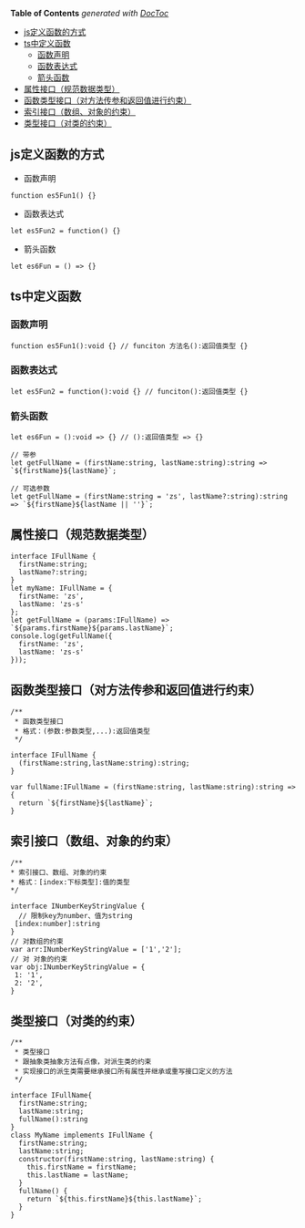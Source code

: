 <!-- START doctoc generated TOC please keep comment here to allow auto update -->
<!-- DON'T EDIT THIS SECTION, INSTEAD RE-RUN doctoc TO UPDATE -->
**Table of Contents**  *generated with [DocToc](https://github.com/thlorenz/doctoc)*

- [js定义函数的方式](#js%E5%AE%9A%E4%B9%89%E5%87%BD%E6%95%B0%E7%9A%84%E6%96%B9%E5%BC%8F)
- [ts中定义函数](#ts%E4%B8%AD%E5%AE%9A%E4%B9%89%E5%87%BD%E6%95%B0)
  - [函数声明](#%E5%87%BD%E6%95%B0%E5%A3%B0%E6%98%8E)
  - [函数表达式](#%E5%87%BD%E6%95%B0%E8%A1%A8%E8%BE%BE%E5%BC%8F)
  - [箭头函数](#%E7%AE%AD%E5%A4%B4%E5%87%BD%E6%95%B0)
- [属性接口（规范数据类型）](#%E5%B1%9E%E6%80%A7%E6%8E%A5%E5%8F%A3%E8%A7%84%E8%8C%83%E6%95%B0%E6%8D%AE%E7%B1%BB%E5%9E%8B)
- [函数类型接口（对方法传参和返回值进行约束）](#%E5%87%BD%E6%95%B0%E7%B1%BB%E5%9E%8B%E6%8E%A5%E5%8F%A3%E5%AF%B9%E6%96%B9%E6%B3%95%E4%BC%A0%E5%8F%82%E5%92%8C%E8%BF%94%E5%9B%9E%E5%80%BC%E8%BF%9B%E8%A1%8C%E7%BA%A6%E6%9D%9F)
- [索引接口（数组、对象的约束）](#%E7%B4%A2%E5%BC%95%E6%8E%A5%E5%8F%A3%E6%95%B0%E7%BB%84%E5%AF%B9%E8%B1%A1%E7%9A%84%E7%BA%A6%E6%9D%9F)
- [类型接口（对类的约束）](#%E7%B1%BB%E5%9E%8B%E6%8E%A5%E5%8F%A3%E5%AF%B9%E7%B1%BB%E7%9A%84%E7%BA%A6%E6%9D%9F)

<!-- END doctoc generated TOC please keep comment here to allow auto update -->

## js定义函数的方式
- 函数声明
```
function es5Fun1() {}
```
- 函数表达式
```
let es5Fun2 = function() {}
```

- 箭头函数
```
let es6Fun = () => {}
```

## ts中定义函数
### 函数声明
```
function es5Fun1():void {} // funciton 方法名():返回值类型 {}
```

### 函数表达式

```
let es5Fun2 = function():void {} // funciton():返回值类型 {}

```

### 箭头函数
```
let es6Fun = ():void => {} // ():返回值类型 => {}

// 带参
let getFullName = (firstName:string, lastName:string):string => `${firstName}${lastName}`; 

// 可选参数
let getFullName = (firstName:string = 'zs', lastName?:string):string => `${firstName}${lastName || ''}`;

```

## 属性接口（规范数据类型）
```
interface IFullName {
  firstName:string;
  lastName?:string;
}
let myName: IFullName = {
  firstName: 'zs',
  lastName: 'zs-s' 
};
let getFullName = (params:IFullName) => `${params.firstName}${params.lastName}`;
console.log(getFullName({
  firstName: 'zs',
  lastName: 'zs-s'
}));
```
## 函数类型接口（对方法传参和返回值进行约束）
```
/**
 * 函数类型接口
 * 格式：(参数:参数类型,...):返回值类型
 */

interface IFullName {
  (firstName:string,lastName:string):string;
}

var fullName:IFullName = (firstName:string, lastName:string):string => {
  return `${firstName}${lastName}`;
}
```

## 索引接口（数组、对象的约束）
```
/**
* 索引接口、数组、对象的约束
* 格式：[index:下标类型]:值的类型
*/

interface INumberKeyStringValue { 
  // 限制key为number、值为string
 [index:number]:string  
}
// 对数组的约束
var arr:INumberKeyStringValue = ['1','2'];
// 对 对象的约束
var obj:INumberKeyStringValue = {
 1: '1',
 2: '2',
}
```

## 类型接口（对类的约束）
```
/**
 * 类型接口
 * 跟抽象类抽象方法有点像，对派生类的约束
 * 实现接口的派生类需要继承接口所有属性并继承或重写接口定义的方法
 */

interface IFullName{
  firstName:string;
  lastName:string;
  fullName():string
}
class MyName implements IFullName {
  firstName:string;
  lastName:string;
  constructor(firstName:string, lastName:string) {
    this.firstName = firstName;
    this.lastName = lastName;
  }
  fullName() {
    return `${this.firstName}${this.lastName}`;
  }
}
```